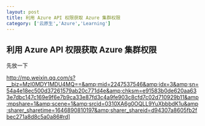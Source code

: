 ```yaml
---
layout: post
title: 利用 Azure API 权限获取 Azure 集群权限
category: ['云原生','Azure','Learning']
---
```


## 利用 Azure API 权限获取 Azure 集群权限

先放一下

http://mp.weixin.qq.com/s?__biz=MzI0MDY1MDU4MQ==&amp;mid=2247537546&amp;idx=3&amp;sn=54a4e18ec500d37261579ab20c771d4e&amp;chksm=e91583b0de620aa633e7dbc147c169e9f6e7b9ca33e87fd3c4a9fe903c8cfd7c02d710929b11&amp;mpshare=1&amp;scene=1&amp;srcid=0310XA6g0OQLL9YuXbbbdK1u&amp;sharer_sharetime=1646890810197&amp;sharer_shareid=d94307a8605fb2fbec271a8d8c5a0a86#rd]


